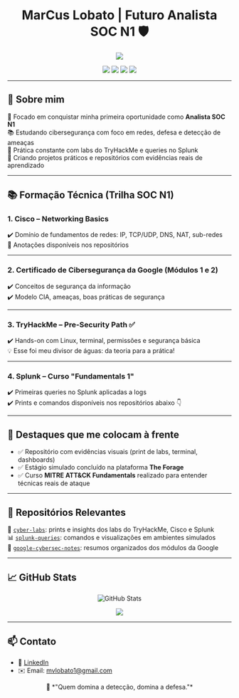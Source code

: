 <h1 align="center">MarCus Lobato | Futuro Analista SOC N1 🛡️</h1>

<p align="center">
  <img src="https://capsule-render.vercel.app/api?type=waving&color=0:0f0c29,100:302b63&height=180&section=header&text=Perfil%20de%20Cybersecurity%20em%20Construção&fontSize=30&fontAlignY=40&desc=SOC%20Analyst%20%7C%20Estudante%20de%20Ciberseguran%C3%A7a&descSize=18&animation=fadeIn" />
</p>

<p align="center">
  <img src="https://img.shields.io/badge/Cisco%20Networking-✔️-blue?style=flat-square&logo=cisco" />
  <img src="https://img.shields.io/badge/Google%20Cybersecurity-Módulo%202-yellow?style=flat-square&logo=google" />
  <img src="https://img.shields.io/badge/TryHackMe-PreSecurity%20✔️-red?style=flat-square&logo=tryhackme" />
  <img src="https://img.shields.io/badge/Splunk-Básico-green?style=flat-square&logo=splunk" />
</p>

---

## 🧠 Sobre mim

🎯 Focado em conquistar minha primeira oportunidade como **Analista SOC N1**  
📚 Estudando cibersegurança com foco em redes, defesa e detecção de ameaças  
🧰 Prática constante com labs do TryHackMe e queries no Splunk  
🧪 Criando projetos práticos e repositórios com evidências reais de aprendizado  

---

## 📚 Formação Técnica (Trilha SOC N1)

### 1. Cisco – Networking Basics  
✔️ Domínio de fundamentos de redes: IP, TCP/UDP, DNS, NAT, sub-redes  
📄 Anotações disponíveis nos repositórios

---

### 2. Certificado de Cibersegurança da Google (Módulos 1 e 2)  
✔️ Conceitos de segurança da informação  
✔️ Modelo CIA, ameaças, boas práticas de segurança  

---

### 3. TryHackMe – Pre-Security Path ✅  
✔️ Hands-on com Linux, terminal, permissões e segurança básica  
💡 Esse foi meu divisor de águas: da teoria para a prática!

---

### 4. Splunk – Curso "Fundamentals 1"  
✔️ Primeiras queries no Splunk aplicadas a logs  
✔️ Prints e comandos disponíveis nos repositórios abaixo 👇

---

## 🚀 Destaques que me colocam à frente

- ✅ Repositório com evidências visuais (print de labs, terminal, dashboards)  
- ✅ Estágio simulado concluído na plataforma **The Forage**  
- ✅ Curso **MITRE ATT&CK Fundamentals** realizado para entender técnicas reais de ataque  

---

## 📂 Repositórios Relevantes

🔎 [`cyber-labs`](https://github.com/SEU-USUARIO/cyber-labs): prints e insights dos labs do TryHackMe, Cisco e Splunk  
📊 [`splunk-queries`](https://github.com/SEU-USUARIO/splunk-queries): comandos e visualizações em ambientes simulados  
🧠 [`google-cybersec-notes`](https://github.com/SEU-USUARIO/google-cybersec-notes): resumos organizados dos módulos da Google

---

## 📈 GitHub Stats

<p align="center">
  <img src="https://github-readme-stats.vercel.app/api?username=Mvlobato&show_icons=true&theme=tokyonight" alt="GitHub Stats" />
</p>

<p align="center">
  <img src="https://streak-stats.demolab.com/?user=Mvlobato&theme=tokyonight&hide_border=true" />
</p>


---

## 📫 Contato

- 💼 [LinkedIn](https://linkedin.com/in/marcuslobatoti/)
- ✉️ Email: mvlobato1@gmail.com

<p align="center">
  🔐 *"Quem domina a detecção, domina a defesa."*
</p>
